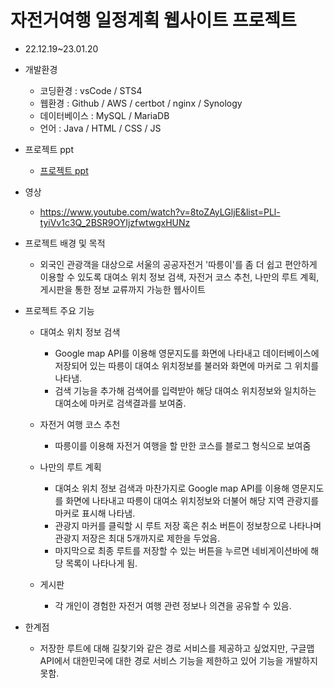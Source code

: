 # 자전거여행 일정계획 웹사이트 프로젝트
- 22.12.19~23.01.20
- 개발환경
   - 코딩환경 : vsCode / STS4
   - 웹환경 : Github / AWS / certbot / nginx / Synology
   - 데이터베이스 : MySQL / MariaDB
   - 언어 : Java / HTML / CSS / JS

- 프로젝트 ppt
    - [프로젝트 ppt](https://github.com/Moon-999/HumanEdu/files/10722250/PPT.1.pdf)
- 영상
    - https://www.youtube.com/watch?v=8toZAyLGljE&list=PLl-tyiVv1c3Q_2BSR9OYIjzfwtwgxHUNz

- 프로젝트 배경 및 목적
    - 외국인 관광객을 대상으로 서울의 공공자전거 '따릉이'를 좀 더 쉽고 편안하게 이용할 수 있도록 대여소 위치 정보 검색, 자전거 코스 추천, 나만의 루트 계획, 게시판을 통한 정보 교류까지 가능한 웹사이트

- 프로젝트 주요 기능
    - 대여소 위치 정보 검색
        - Google map API를 이용해 영문지도를 화면에 나타내고 데이터베이스에 저장되어 있는 따릉이 대여소 위치정보를 불러와 화면에 마커로 그 위치를 나타냄. 
        - 검색 기능을 추가해 검색어를 입력받아 해당 대여소 위치정보와 일치하는 대여소에 마커로 검색결과를 보여줌.

    - 자전거 여행 코스 추천
        - 따릉이를 이용해 자전거 여행을 할 만한 코스를 블로그 형식으로 보여줌

    - 나만의 루트 계획 
        - 대여소 위치 정보 검색과 마찬가지로 Google map API를 이용해 영문지도를 화면에 나타내고 따릉이 대여소 위치정보와 더불어 해당 지역 관광지를 마커로 표시해 나타냄. 
        - 관광지 마커를 클릭할 시 루트 저장 혹은 취소 버튼이 정보창으로 나타나며 관광지 저장은 최대 5개까지로 제한을 두었음. 
        - 마지막으로 최종 루트를 저장할 수 있는 버튼을 누르면 네비게이션바에 해당 목록이 나타나게 됨. 

    - 게시판
        - 각 개인이 경험한 자전거 여행 관련 정보나 의견을 공유할 수 있음.

- 한계점
    - 저장한 루트에 대해 길찾기와 같은 경로 서비스를 제공하고 싶었지만, 구글맵 API에서 대한민국에 대한 경로 서비스 기능을 제한하고 있어 기능을 개발하지 못함.